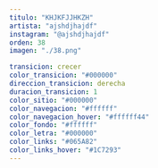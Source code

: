 ```yaml
---
titulo: "KHJKFJJHKZH"
artista: "ajshdjhajdf"
instagram: "@ajshdjhajdf"
orden: 38
imagen: "./38.png"

transicion: crecer
color_transicion: "#000000"
direccion_transicion: derecha
duracion_transicion: 1
color_sitio: "#000000"
color_navegacion: "#ffffff"
color_navegacion_hover: "#ffffff44"
color_fondo: "#ffffff"
color_letra: "#000000"
color_links: "#065A82"
color_links_hover: "#1C7293"
---
```


